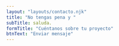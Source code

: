 ```yaml
---
layout: "layouts/contacto.njk"
title: "No tengas pena y "
subTitle: saluda.
formTitle: "Cuéntanos sobre tu proyecto"
btnText: "Enviar mensaje"
---
```


